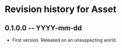 # Revision history for Asset

## 0.1.0.0  -- YYYY-mm-dd

* First version. Released on an unsuspecting world.
